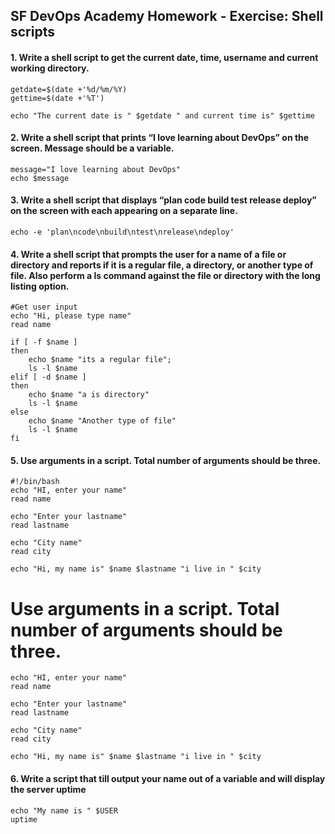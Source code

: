 ## SF DevOps Academy Homework - Exercise: Shell scripts 

#### 1. Write a shell script to get the current date, time, username and current working directory. 

    getdate=$(date +'%d/%m/%Y)
    gettime=$(date +'%T')

    echo "The current date is " $getdate " and current time is" $gettime

#### 2. Write a shell script that prints “I love learning about DevOps” on the screen. Message should be a variable.  

    message="I love learning about DevOps"
    echo $message

#### 3. Write a shell script that displays “plan code build test release deploy” on the screen with each appearing on a separate line.  

    echo -e 'plan\ncode\nbuild\ntest\nrelease\ndeploy'  

#### 4. Write a shell script that prompts the user for a name of a file or directory and reports if it is a regular  file, a  directory, or another  type  of  file.  Also  perform a ls command against the  file or directory with the long listing option.  

    #Get user input 
    echo "Hi, please type name"
    read name
    
    if [ -f $name ]
    then
        echo $name "its a regular file"; 
        ls -l $name
    elif [ -d $name ]
    then
        echo $name "a is directory"
        ls -l $name
    else
        echo $name "Another type of file"
        ls -l $name
    fi

#### 5. Use arguments in a script.  Total number of arguments should be three.  

    #!/bin/bash
    echo "HI, enter your name"
    read name

    echo "Enter your lastname"
    read lastname

    echo "City name"
    read city

    echo "Hi, my name is" $name $lastname "i live in " $city


# Use arguments in a script. Total number of arguments should be three. 

    echo "HI, enter your name"
    read name

    echo "Enter your lastname"
    read lastname

    echo "City name"
    read city

    echo "Hi, my name is" $name $lastname "i live in " $city


#### 6. Write a script that till output your name out of a variable and will display the server uptime 

    echo "My name is " $USER
    uptime



